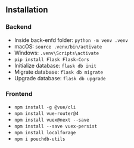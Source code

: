 ## Installation
### Backend
- Inside back-enfd folder: ``python -m venv .venv``
- macOS: ``source .venv/bin/activate``
- Windows: ``.venv\Scripts\activate``
- ``pip install Flask Flask-Cors``
- Initialize database: ``flask db init``
- Migrate database: ``flask db migrate``
- Upgrade database: ``flask db upgrade``


### Frontend
- ``npm install -g @vue/cli``
- ``npm install vue-router@4``
- ``npm install vuex@next --save``
- ``npm install --save vuex-persist``
- ``npm install localforage``
- ``npm i pouchdb-utils``
